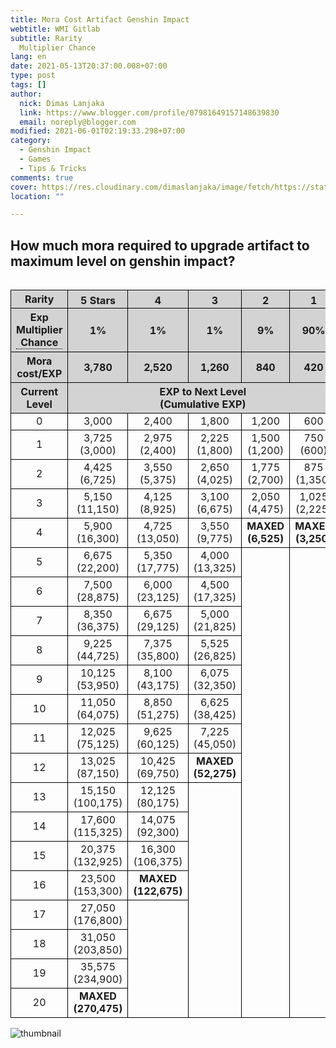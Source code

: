 ```yaml
---
title: Mora Cost Artifact Genshin Impact
webtitle: WMI Gitlab
subtitle: Rarity																																																																				 																		Exp
  Multiplier Chance
lang: en
date: 2021-05-13T20:37:00.008+07:00
type: post
tags: []
author:
  nick: Dimas Lanjaka
  link: https://www.blogger.com/profile/07981649157148639830
  email: noreply@blogger.com
modified: 2021-06-01T02:19:33.298+07:00
category:
  - Genshin Impact
  - Games
  - Tips & Tricks
comments: true
cover: https://res.cloudinary.com/dimaslanjaka/image/fetch/https://static.wikia.nocookie.net/gensin-impact/images/2/2b/Icon_5_Stars.png/revision/latest/scale-to-width-down/63?cb=20201226100736
location: ""

---
```


<h2>How much mora required to upgrade artifact to maximum level on genshin impact?</h2><div style="overflow-x: auto">	<table id="gi" class="border">		<tbody>			<tr class="bg-grey">				<th>Rarity</th>				<th>					<img alt="5 Stars" src="https://res.cloudinary.com/dimaslanjaka/image/fetch/https://static.wikia.nocookie.net/gensin-impact/images/2/2b/Icon_5_Stars.png/revision/latest/scale-to-width-down/63?cb=20201226100736" title="5 Stars" width="63" height="16">				</th>				<th>					<img alt="4 Stars" src="https://res.cloudinary.com/dimaslanjaka/image/fetch/https://static.wikia.nocookie.net/gensin-impact/images/7/77/Icon_4_Stars.png/revision/latest/scale-to-width-down/51?cb=20201226100702" title="4 Stars" width="51" height="16">				</th>				<th>					<img alt="3 Stars" src="https://res.cloudinary.com/dimaslanjaka/image/fetch/https://static.wikia.nocookie.net/gensin-impact/images/1/11/Icon_3_Stars.png/revision/latest/scale-to-width-down/40?cb=20201226100630" title="3 Stars" width="40" height="16">				</th>				<th>					<img alt="2 Stars" src="https://res.cloudinary.com/dimaslanjaka/image/fetch/https://static.wikia.nocookie.net/gensin-impact/images/6/64/Icon_2_Stars.png/revision/latest/scale-to-width-down/28?cb=20201226100559" title="2 Stars" width="28" height="16">				</th>				<th>					<img alt="1 Star" src="https://res.cloudinary.com/dimaslanjaka/image/fetch/https://static.wikia.nocookie.net/gensin-impact/images/b/b7/Icon_1_Star.png/revision/latest/scale-to-width-down/16?cb=20201226100531" title="1 Star" width="16" height="16">				</th>			</tr> 			<tr class="bg-grey">				<th>					<div class="tooltip">						Exp Multiplier Chance 						<span class="tooltiptext"><p>								When consuming an enhanced artifact, in addition to the Base EXP 								granted, 80% of the EXP used for its upgrades will be recovered 								at no extra Mora. For example, using a 								<img alt="4 Stars" src="https://res.cloudinary.com/dimaslanjaka/image/fetch/https://static.wikia.nocookie.net/gensin-impact/images/7/77/Icon_4_Stars.png/revision/latest/scale-to-width-down/51?cb=20201226100702" title="4 Stars" width="51" height="16" style="display: inline">								Level 16 artifact is worth 100,660 EXP (2,520 + 0.8 × 122,675), 								and costs 2,520 Mora. 							</p></span>					</div>				</th>				<th>1%</th>				<th>1%</th>				<th>1%</th>				<th>9%</th>				<th>90%</th>			</tr>			<tr class="bg-grey">				<th>Mora cost/EXP</th>				<th>3,780</th>				<th>2,520</th>				<th>1,260</th>				<th>840</th>				<th>420</th>			</tr> 			<tr class="bg-grey">				<th>					Current 					<br>					Level 				</th>				<th colspan="5">					EXP to Next Level 					<br>					(Cumulative EXP) 				</th>			</tr> 			<tr>				<td>0</td>				<td>3,000</td>				<td>2,400</td>				<td>1,800</td>				<td>1,200</td>				<td>600</td>			</tr>			<tr>				<td>1</td>				<td>					3,725 					<br>					(3,000) 				</td>				<td>					2,975 					<br>					(2,400) 				</td>				<td>					2,225 					<br>					(1,800) 				</td>				<td>					1,500 					<br>					(1,200) 				</td>				<td>					750 					<br>					(600) 				</td>			</tr>			<tr>				<td>2</td>				<td>					4,425 					<br>					(6,725) 				</td>				<td>					3,550 					<br>					(5,375) 				</td>				<td>					2,650 					<br>					(4,025) 				</td>				<td>					1,775 					<br>					(2,700) 				</td>				<td>					875 					<br>					(1,350) 				</td>			</tr>			<tr>				<td>3</td>				<td>					5,150 					<br>					(11,150) 				</td>				<td>					4,125 					<br>					(8,925) 				</td>				<td>					3,100 					<br>					(6,675) 				</td>				<td>					2,050 					<br>					(4,475) 				</td>				<td>					1,025 					<br>					(2,225) 				</td>			</tr>			<tr>				<td>4</td>				<td>					5,900 					<br>					(16,300) 				</td>				<td>					4,725 					<br>					(13,050) 				</td>				<td>					3,550 					<br>					(9,775) 				</td>				<td>					<strong>						MAXED 						<br>						(6,525) 					</strong>				</td>				<td>					<strong>						MAXED 						<br>						(3,250) 					</strong>				</td>			</tr>			<tr>				<td>5</td>				<td>					6,675 					<br>					(22,200) 				</td>				<td>					5,350 					<br>					(17,775) 				</td>				<td>					4,000 					<br>					(13,325) 				</td>				<td rowspan="16"></td>				<td rowspan="16"></td>			</tr>			<tr>				<td>6</td>				<td>					7,500 					<br>					(28,875) 				</td>				<td>					6,000 					<br>					(23,125) 				</td>				<td>					4,500 					<br>					(17,325) 				</td>			</tr>			<tr>				<td>7</td>				<td>					8,350 					<br>					(36,375) 				</td>				<td>					6,675 					<br>					(29,125) 				</td>				<td>					5,000 					<br>					(21,825) 				</td>			</tr>			<tr>				<td>8</td>				<td>					9,225 					<br>					(44,725) 				</td>				<td>					7,375 					<br>					(35,800) 				</td>				<td>					5,525 					<br>					(26,825) 				</td>			</tr>			<tr>				<td>9</td>				<td>					10,125 					<br>					(53,950) 				</td>				<td>					8,100 					<br>					(43,175) 				</td>				<td>					6,075 					<br>					(32,350) 				</td>			</tr>			<tr>				<td>10</td>				<td>					11,050 					<br>					(64,075) 				</td>				<td>					8,850 					<br>					(51,275) 				</td>				<td>					6,625 					<br>					(38,425) 				</td>			</tr>			<tr>				<td>11</td>				<td>					12,025 					<br>					(75,125) 				</td>				<td>					9,625 					<br>					(60,125) 				</td>				<td>					7,225 					<br>					(45,050) 				</td>			</tr>			<tr>				<td>12</td>				<td>					13,025 					<br>					(87,150) 				</td>				<td>					10,425 					<br>					(69,750) 				</td>				<td>					<strong>						MAXED 						<br>						(52,275) 					</strong>				</td>			</tr>			<tr>				<td>13</td>				<td>					15,150 					<br>					(100,175) 				</td>				<td>					12,125 					<br>					(80,175) 				</td>				<td rowspan="8"></td>			</tr>			<tr>				<td>14</td>				<td>					17,600 					<br>					(115,325) 				</td>				<td>					14,075 					<br>					(92,300) 				</td>			</tr>			<tr>				<td>15</td>				<td>					20,375 					<br>					(132,925) 				</td>				<td>					16,300 					<br>					(106,375) 				</td>			</tr>			<tr>				<td>16</td>				<td>					23,500 					<br>					(153,300) 				</td>				<td>					<strong>						MAXED 						<br>						(122,675) 					</strong>				</td>			</tr>			<tr>				<td>17</td>				<td>					27,050 					<br>					(176,800) 				</td>				<td rowspan="4"></td>			</tr>			<tr>				<td>18</td>				<td>					31,050 					<br>					(203,850) 				</td>			</tr>			<tr>				<td>19</td>				<td>					35,575 					<br>					(234,900) 				</td>			</tr>			<tr>				<td>20</td>				<td>					<strong>						MAXED 						<br>						(270,475) 					</strong>				</td>			</tr>		</tbody>	</table></div> <div class="m-2">	<img src="https://res.cloudinary.com/dimaslanjaka/image/upload/v1620913730/blogger/artifact_mora_cost.png" alt="thumbnail" rel="sponsored"></div><style>.bg-grey{background-color:lightgrey}table#gi{border-collapse:collapse;width:100%}table#gi tr,table#gi td,table#gi th{border:1px solid black}table#gi td,table#gi th{text-align:center}.tooltip{position:relative;display:inline-block;border-bottom:1px dotted black}.tooltip .tooltiptext{visibility:hidden;width:120px;background-color:black;color:#fff;text-align:center;padding:5px 0;border-radius:6px;position:absolute;z-index:1}.tooltip:hover .tooltiptext{visibility:visible} </style>